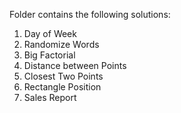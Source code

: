 Folder contains the following solutions:

01. Day of Week
02. Randomize Words
03. Big Factorial
04. Distance between Points
05. Closest Two Points
06. Rectangle Position
07. Sales Report
